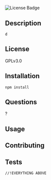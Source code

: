 
 # 
 ![License Badge](https://img.shields.io/badge/license-GPLv3.0-blue.svg)

## Description 
    d

## License 
GPLv3.0

## Installation
    npm install 
    
## Questions
?

## Usage


## Contributing
    

## Tests    
    
    //!EVERYTHING ABOVE
    